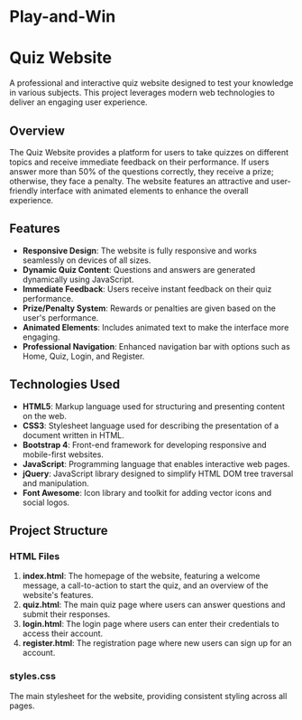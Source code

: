 # Play-and-Win
# Quiz Website

A professional and interactive quiz website designed to test your knowledge in various subjects. This project leverages modern web technologies to deliver an engaging user experience.

## Overview

The Quiz Website provides a platform for users to take quizzes on different topics and receive immediate feedback on their performance. If users answer more than 50% of the questions correctly, they receive a prize; otherwise, they face a penalty. The website features an attractive and user-friendly interface with animated elements to enhance the overall experience.

## Features

- **Responsive Design**: The website is fully responsive and works seamlessly on devices of all sizes.
- **Dynamic Quiz Content**: Questions and answers are generated dynamically using JavaScript.
- **Immediate Feedback**: Users receive instant feedback on their quiz performance.
- **Prize/Penalty System**: Rewards or penalties are given based on the user's performance.
- **Animated Elements**: Includes animated text to make the interface more engaging.
- **Professional Navigation**: Enhanced navigation bar with options such as Home, Quiz, Login, and Register.

## Technologies Used

- **HTML5**: Markup language used for structuring and presenting content on the web.
- **CSS3**: Stylesheet language used for describing the presentation of a document written in HTML.
- **Bootstrap 4**: Front-end framework for developing responsive and mobile-first websites.
- **JavaScript**: Programming language that enables interactive web pages.
- **jQuery**: JavaScript library designed to simplify HTML DOM tree traversal and manipulation.
- **Font Awesome**: Icon library and toolkit for adding vector icons and social logos.

## Project Structure

### HTML Files

1. **index.html**: The homepage of the website, featuring a welcome message, a call-to-action to start the quiz, and an overview of the website's features.
2. **quiz.html**: The main quiz page where users can answer questions and submit their responses.
3. **login.html**: The login page where users can enter their credentials to access their account.
4. **register.html**: The registration page where new users can sign up for an account.

### styles.css

The main stylesheet for the website, providing consistent styling across all pages.
